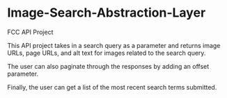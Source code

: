 # Image-Search-Abstraction-Layer
FCC API Project

This API project takes in a search query as a parameter and returns image URLs, page URLs, and alt text for images related to the search query.

The user can also paginate through the responses by adding an offset parameter.

Finally, the user can get a list of the most recent search terms submitted.
